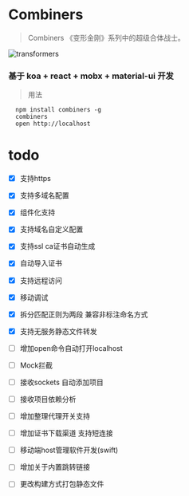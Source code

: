 # Combiners

> Combiners 《变形金刚》系列中的超级合体战士。


![transformers](https://raw.githubusercontent.com/abnerCrack/combiners/master/docs/transformers.jpg)

### 基于 koa + react + mobx + material-ui 开发

> 用法

````
  npm install combiners -g
  combiners  
  open http://localhost
````

# todo 

- [X] 支持https 
- [X] 支持多域名配置
- [X] 组件化支持
- [X] 支持域名自定义配置
- [X] 支持ssl ca证书自动生成
- [X] 自动导入证书
- [X] 支持远程访问
- [X] 移动调试
- [X] 拆分匹配正则为两段 兼容非标注命名方式
- [X] 支持无服务静态文件转发
- [ ] 增加open命令自动打开localhost
- [ ] Mock拦截
- [ ] 接收sockets 自动添加项目
- [ ] 接收项目依赖分析
- [ ] 增加整理代理开关支持
- [ ] 增加证书下载渠道 支持短连接
- [ ] 移动端host管理软件开发(swift)
- [ ] 增加关于内置跳转链接
- [ ] 更改构建方式打包静态文件



